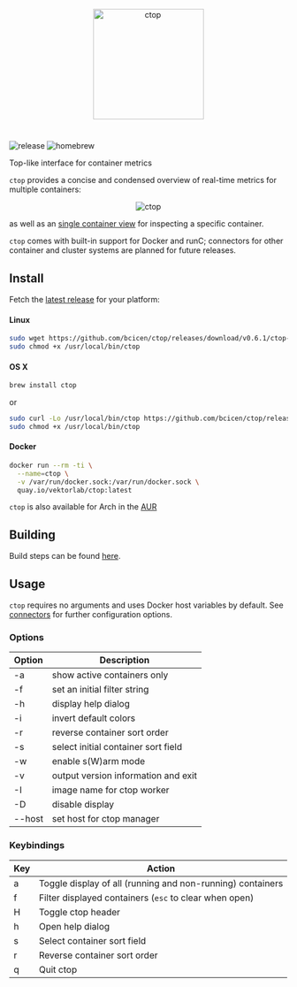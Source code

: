 <p align="center"><img width="200px" src="/_docs/img/logo.png" alt="ctop"/></p>

#

![release][release] ![homebrew][homebrew]

Top-like interface for container metrics

`ctop` provides a concise and condensed overview of real-time metrics for multiple containers:
<p align="center"><img src="_docs/img/grid.gif" alt="ctop"/></p>

as well as an [single container view][single_view] for inspecting a specific container.

`ctop` comes with built-in support for Docker and runC; connectors for other container and cluster systems are planned for future releases.

## Install

Fetch the [latest release](https://github.com/bcicen/ctop/releases) for your platform:

#### Linux

```bash
sudo wget https://github.com/bcicen/ctop/releases/download/v0.6.1/ctop-0.6.1-linux-amd64 -O /usr/local/bin/ctop
sudo chmod +x /usr/local/bin/ctop
```

#### OS X

```bash
brew install ctop
```
or
```bash
sudo curl -Lo /usr/local/bin/ctop https://github.com/bcicen/ctop/releases/download/v0.6.1/ctop-0.6.1-darwin-amd64
sudo chmod +x /usr/local/bin/ctop
```

#### Docker

```bash
docker run --rm -ti \
  --name=ctop \
  -v /var/run/docker.sock:/var/run/docker.sock \
  quay.io/vektorlab/ctop:latest
```

`ctop` is also available for Arch in the [AUR](https://aur.archlinux.org/packages/ctop-bin/)

## Building

Build steps can be found [here][build].

## Usage

`ctop` requires no arguments and uses Docker host variables by default. See [connectors][connectors] for further configuration options.

### Options

Option | Description
--- | ---
-a	| show active containers only
-f <string> | set an initial filter string
-h	| display help dialog
-i  | invert default colors
-r	| reverse container sort order
-s  | select initial container sort field
-w  | enable s(W)arm mode
-v	| output version information and exit
-I <string> | image name for ctop worker 
-D  | disable display
--host <string> | set host for ctop manager

### Keybindings

Key | Action
--- | ---
a | Toggle display of all (running and non-running) containers
f | Filter displayed containers (`esc` to clear when open)
H | Toggle ctop header
h | Open help dialog
s | Select container sort field
r | Reverse container sort order
q | Quit ctop

[build]: _docs/build.md
[connectors]: _docs/connectors.md
[single_view]: _docs/single.md
[release]: https://img.shields.io/github/release/bcicen/ctop.svg "ctop"
[homebrew]: https://img.shields.io/homebrew/v/ctop.svg "ctop"
